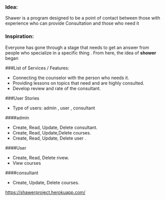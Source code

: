 ### Idea:

Shawer is a program designed to be a point of contact between those with experience who can provide Consultation and those who need it

### Inspiration:

Everyone has gone through a stage that needs to get an answer from people who specialize in a specific thing . From here, the idea of **shower** began

###List of Services / Features:

- Connecting the counselor with the person who needs it.
- Providing lessons on topics that need and are highly consulted.
- Develop review and rate of the consultant.

###User Stories
- Type of users: admin , user , consultant

####admin
- Create, Read, Update, Delete consultant.
- Create, Read, Update,Delete courses.
- Create, Read, Update, Delete user .

####User
- Create, Read, Delete rivew.
- View courses

####consultant
- Create, Update, Delete courses.

https://shawerproject.herokuapp.com/
